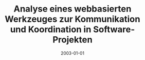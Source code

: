 ---
abstract: ''
authors:
- Roland Leeb
date: '2003-01-01'
featured: false
publication_types:
- '7'
publishDate: '2003-01-01'
title: Analyse eines webbasierten Werkzeuges zur Kommunikation und Koordination in
  Software-Projekten
url_pdf: ''
---